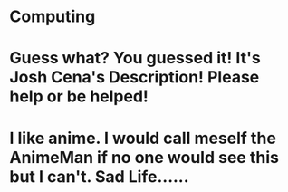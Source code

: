 # Computing
# Guess what? You guessed it! It's Josh Cena's Description! Please help or be helped!
# I like anime. I would call meself the AnimeMan if no one would see this but I can't. Sad Life......
